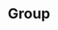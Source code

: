 ---
layout: profiles
permalink: /group/
title: Group
description: group members
nav: true
nav_order: 3

profiles:
  # if you want to include more than one profile, just replicate the following block
  # and create one content file for each profile inside _pages/
  - align: left
    image: prof_pic.jpg
    content: about_me.md
    image_circular: true # crops the image to make it circular
    more_info: >
      Assistant Professor <br>
      Peking University <br>
      xfan19@pku.edu.cn
---